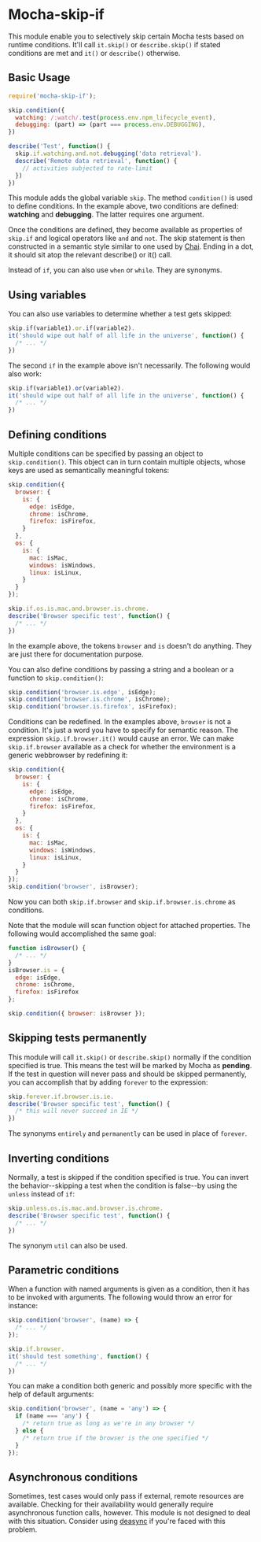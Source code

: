 # Mocha-skip-if

This module enable you to selectively skip certain Mocha tests based on runtime conditions. It'll call `it.skip()` or `describe.skip()` if stated conditions are met and `it()` or `describe()` otherwise.

## Basic Usage

```js
require('mocha-skip-if');

skip.condition({
  watching: /:watch/.test(process.env.npm_lifecycle_event),
  debugging: (part) => (part === process.env.DEBUGGING),
})

describe('Test', function() {
  skip.if.watching.and.not.debugging('data retrieval').
  describe('Remote data retrieval', function() {
    // activities subjected to rate-limit
  })
})
```

This module adds the global variable `skip`. The method `condition()` is used to define conditions. In the example above, two conditions are defined: **watching** and **debugging**. The latter requires one argument.

Once the conditions are defined, they become available as properties of `skip.if` and logical operators like `and` and `not`. The skip statement is then constructed in a semantic style similar to one used by [Chai](https://www.chaijs.com/). Ending in a dot, it should sit atop the relevant describe() or it() call.

Instead of `if`, you can also use `when` or `while`. They are synonyms.

## Using variables

You can also use variables to determine whether a test gets skipped:

```js
skip.if(variable1).or.if(variable2).
it('should wipe out half of all life in the universe', function() {
  /* ... */
})
```

The second `if` in the example above isn't necessarily. The following would also work:

```js
skip.if(variable1).or(variable2).
it('should wipe out half of all life in the universe', function() {
  /* ... */
})
```

## Defining conditions

Multiple conditions can be specified by passing an object to `skip.condition()`. This object can in turn contain multiple objects, whose keys are used as semantically meaningful tokens:

```js
skip.condition({
  browser: {
    is: {
      edge: isEdge,
      chrome: isChrome,
      firefox: isFirefox,
    }
  },
  os: {
    is: {
      mac: isMac,
      windows: isWindows,
      linux: isLinux,
    }
  }
});

skip.if.os.is.mac.and.browser.is.chrome.
describe('Browser specific test', function() {
  /* ... */
})
```

In the example above, the tokens `browser` and `is` doesn't do anything. They are just there for documentation purpose.

You can also define conditions by passing a string and a boolean or a function to `skip.condition()`:

```js
skip.condition('browser.is.edge', isEdge);
skip.condition('browser.is.chrome', isChrome);
skip.condition('browser.is.firefox', isFirefox);
```

Conditions can be redefined. In the examples above, `browser` is not a condition. It's just a word you have to specify for semantic reason. The expression `skip.if.browser.it()` would cause an error. We can make `skip.if.browser` available as a check for whether the environment is a generic webbrowser by redefining it:

```js
skip.condition({
  browser: {
    is: {
      edge: isEdge,
      chrome: isChrome,
      firefox: isFirefox,
    }
  },
  os: {
    is: {
      mac: isMac,
      windows: isWindows,
      linux: isLinux,
    }
  }
});
skip.condition('browser', isBrowser);
```

Now you can both `skip.if.browser` and `skip.if.browser.is.chrome` as conditions.

Note that the module will scan function object for attached properties. The following would accomplished the same goal:

```js
function isBrowser() {
  /* ... */
}
isBrowser.is = {
  edge: isEdge,
  chrome: isChrome,
  firefox: isFirefox
};

skip.condition({ browser: isBrowser });
```

## Skipping tests permanently

This module will call `it.skip()` or `describe.skip()` normally if the condition specified is true. This means the test will be marked by Mocha as **pending**. If the test in question will never pass and should be skipped permanently, you can accomplish that by adding `forever` to the expression:

```js
skip.forever.if.browser.is.ie.
describe('Browser specific test', function() {
  /* this will never succeed in IE */
})
```

The synonyms `entirely` and `permanently` can be used in place of `forever`.

## Inverting conditions

Normally, a test is skipped if the condition specified is true. You can invert the behavior--skipping a test when the condition is false--by using the `unless` instead of `if`:

```js
skip.unless.os.is.mac.and.browser.is.chrome.
describe('Browser specific test', function() {
  /* ... */
})
```

The synonym `util` can also be used.

## Parametric conditions

When a function with named arguments is given as a condition, then it has to be invoked with arguments. The following would throw an error for instance:

```js
skip.condition('browser', (name) => {
  /* ... */
});

skip.if.browser.
it('should test something', function() {
  /* ... */
})
```

You can make a condition both generic and possibly more specific with the help of default arguments:

```js
skip.condition('browser', (name = 'any') => {
  if (name === 'any') {
    /* return true as long as we're in any browser */
  } else {
    /* return true if the browser is the one specified */
  }
});
```

## Asynchronous conditions

Sometimes, test cases would only pass if external, remote resources are available. Checking for their availability would generally require asynchronous function calls, however. This module is not designed to deal with this situation. Consider using [deasync](https://www.npmjs.com/package/deasync) if you're faced with this problem.
